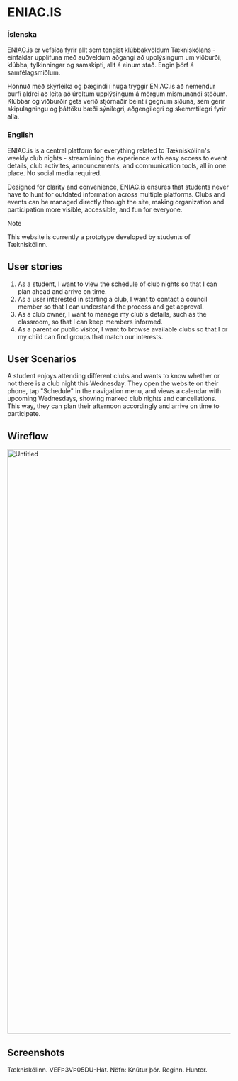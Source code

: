 # ENIAC.IS

### Íslenska
ENIAC.is er vefsíða fyrir allt sem tengist klúbbakvöldum Tækniskólans - einfaldar upplifuna með auðveldum aðgangi að upplýsingum um viðburði, klúbba, tylkinningar og samskipti, allt á einum stað. Engin þörf á samfélagsmiðlum.

Hönnuð með skýrleika og þægindi í huga tryggir ENIAC.is að nemendur þurfi aldrei að leita að úreltum upplýsingum á mörgum mismunandi stöðum. Klúbbar og viðburðir geta verið stjórnaðir beint í gegnum síðuna, sem gerir skipulagningu og þáttöku bæði sýnilegri, aðgengilegri og skemmtilegri fyrir alla.

### English
ENIAC.is is a central platform for everything related to Tækniskólinn's weekly club nights - streamlining the experience with easy access to event details, club activites, announcements, and communication tools, all in one place. No social media required.

Designed for clarity and convenience, ENIAC.is ensures that students never have to hunt for outdated information across multiple platforms. Clubs and events can be managed directly through the site, making organization and participation more visible, accessible, and fun for everyone.

> [!NOTE]
> This website is currently a prototype developed by students of Tækniskólinn.

## User stories

1. As a student, I want to view the schedule of club nights so that I can plan ahead and arrive on time.
2. As a user interested in starting a club, I want to contact a council member so that I can understand the process and get approval.
3. As a club owner, I want to manage my club's details, such as the classroom, so that I can keep members informed.
4. As a parent or public visitor, I want to browse available clubs so that I or my child can find groups that match our interests. 

## User Scenarios

A student enjoys attending different clubs and wants to know whether or not there is a club night this Wednesday. They open the website on their phone, tap "Schedule" in the navigation menu, and views a calendar with upcoming Wednesdays, showing marked club nights and cancellations. This way, they can plan their afternoon accordingly and arrive on time to participate.

## Wireflow
<img width="1879" height="1318" alt="Untitled" src="https://github.com/user-attachments/assets/3e7a21bf-d72f-49e7-b277-272054904df7" />

## Screenshots
Tækniskólinn.
VEFÞ3VÞ05DU-Hát.
Nöfn:
Knútur þór.
Reginn.
Hunter.
